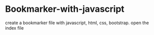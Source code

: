 # Bookmarker-with-javascript
create a bookmarker file with javascript, html, css, bootstrap.
open the index file
